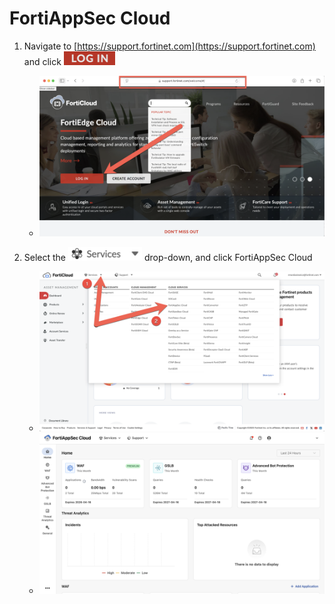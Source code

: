 # FortiAppSec Cloud

1. Navigate to [https://support.fortinet.com](https://support.fortinet.com) and click ![Login](login.png)

   - ![Login](support-fortinet-com-login.png)

2. Select the ![Services](services-drop-down.png) drop-down, and click FortiAppSec Cloud

   - ![Services FortiAppSec Cloud](services-fortiappsec-cloud.png)
   - ![FortiAppSec Cloud](fortiappsec-login-screen.png)
